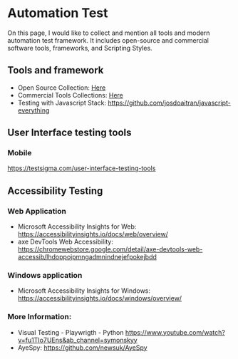 # Automation Test
On this page, I would like to collect and mention all tools and modern automation test framework. It includes open-source and commercial software tools, frameworks, and Scripting Styles.

## Tools and framework

- Open Source Collection: [Here](./open_source_collect.md)
- Commercial Tools Collections:  [Here](./commercial_collect.md)
- Testing with Javascript Stack: https://github.com/josdoaitran/javascript-everything

## User Interface testing tools

### Mobile
https://testsigma.com/user-interface-testing-tools

## Accessibility Testing

### Web Application
- Microsoft Accessibility Insights for Web: https://accessibilityinsights.io/docs/web/overview/
- axe DevTools Web Accessibility: https://chromewebstore.google.com/detail/axe-devtools-web-accessib/lhdoppojpmngadmnindnejefpokejbdd

### Windows application
- Microsoft Accessibility Insights for Windows: https://accessibilityinsights.io/docs/windows/overview/


### More Information:
- Visual Testing - Playwrigth - Python
https://www.youtube.com/watch?v=fu1TIo7UEns&ab_channel=symonskyy
- AyeSpy: https://github.com/newsuk/AyeSpy
